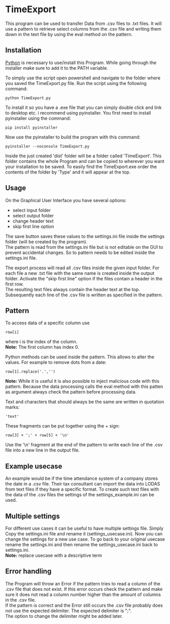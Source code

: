 # TimeExport

This program can be used to transfer Data from .csv files to .txt files. It will use a pattern to retrieve select columns from the .csv file and writing them down in the text file by using the eval method on the pattern. 

## Installation

[Python](https://www.python.org/downloads/) is necessary to use/install this Program. While going through the installer make sure to add it to the PATH variable.

To simply use the script open powershell and navigate to the folder where you saved the TimeExport.py file. Run the script using the following command:
```
python TimeExport.py
```

To install it so you have a .exe file that you can simply double click and link to desktop etc. i recommend using pyinstaller. You first need to install pyinstaller using the command:
```
pip install pyinstaller
```
Now use the pyinstaller to build the program with this command:
```
pyinstaller --noconsole TimeExport.py
```

Inside the just created 'dist' folder will be a folder called 'TimeExport'. This folder contains the whole Program and can be copied to wherever you want your installation to be saved. To easily find the TimeExport.exe order the contents of the folder by 'Type' and it will appear at the top.

## Usage

On the Graphical User Interface you have several options:

- select input folder
- select output folder
- change header text
- skip first line option

The save button saves these values to the settings.ini file inside the settings folder (will be created by the program).  
The pattern is read from the settings.ini file but is not editable on the GUI to prevent accidental changes. So to pattern needs to be edited inside the settings.ini file.

The export process will read all .csv files inside the given input folder. For each file a new .txt file with the same name is created inside the output folder. Activate the "skip first line" option if the files contain a header in the first row.  
The resulting text files always contain the header text at the top. Subsequently each line of the .csv file is written as specified in the pattern.

## Pattern

To access data of a specific column use 
```
row[i]
```
where i is the index of the column.  
**Note:** The first column has index 0.

Python methods can be used inside the pattern. This allows to alter the values. For example to remove dots from a date:
```
row[1].replace('.','')
```
**Note:** While it is useful it is also possible to inject malicious code with this pattern. Because the data processing calls the eval method with this patten as argument always check the pattern before processing data.

Text and characters that should always be the same are written in quotation marks:
```
'text'
```

These fragments can be put together using the + sign:
```
row[3] + ';' + row[5] + '\n'
```
Use the '\n' fragment at the end of the pattern to write each line of the .csv file into a new line in the output file.

## Example usecase

An example would be if the time attendance system of a company stores the date in a .csv file. Their tax consultant can import the data into LODAS from text files if they have a specific format. To create such text files with the data of the .csv files the settings of the settings_example.ini can be used.

## Multiple settings

For different use cases it can be useful to have multiple settings file. Simply Copy the settings.ini file and rename it (settings_usecase.ini). Now you can change the settings for a new use case. To go back to your original usecase rename the settings.ini and then rename the settings_usecase.ini back to settings.ini.  
**Note:** replace usecase with a descriptive term

## Error handling
  
The Program will throw an Error if the pattern tries to read a column of the .csv file that does not exist. If this error occurs check the pattern and make sure it does not read a column number higher than the amount of columns in the .csv file.  
If the pattern is correct and the Error still occurs the .csv file probably does not use the expected delimiter. The expected delimiter is ";".  
The option to change the delimiter might be added later.
